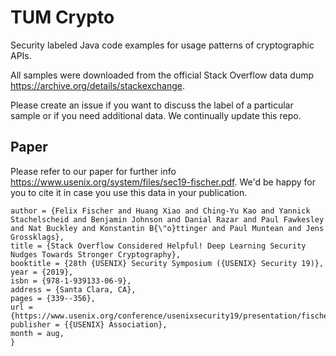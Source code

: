 

# TUM Crypto

Security labeled Java code examples for usage patterns of cryptographic APIs. 

All samples were downloaded from the official Stack Overflow data dump https://archive.org/details/stackexchange.

Please create an issue if you want to discuss the label of a particular sample or if you need additional data. We continually update this repo.

## Paper

 Please refer to our paper for further info https://www.usenix.org/system/files/sec19-fischer.pdf. We'd be happy for you to cite it in case you use this data in your publication.
 
 ```@inproceedings {235481,
author = {Felix Fischer and Huang Xiao and Ching-Yu Kao and Yannick Stachelscheid and Benjamin Johnson and Danial Razar and Paul Fawkesley and Nat Buckley and Konstantin B{\"o}ttinger and Paul Muntean and Jens Grossklags},
title = {Stack Overflow Considered Helpful! Deep Learning Security Nudges Towards Stronger Cryptography},
booktitle = {28th {USENIX} Security Symposium ({USENIX} Security 19)},
year = {2019},
isbn = {978-1-939133-06-9},
address = {Santa Clara, CA},
pages = {339--356},
url = {https://www.usenix.org/conference/usenixsecurity19/presentation/fischer},
publisher = {{USENIX} Association},
month = aug,
}

